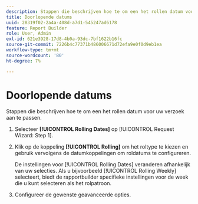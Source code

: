 ```yaml
---
description: Stappen die beschrijven hoe te om een het rollen datum voor uw verzoek aan te passen.
title: Doorlopende datums
uuid: 28319f02-2a4a-408d-a7d1-545247ad6178
feature: Report Builder
role: User, Admin
exl-id: 621e3928-17d8-4b0a-93dc-7bf1622b16fc
source-git-commit: 7226b4c77371b486006671d72efa9e0f0d9eb1ea
workflow-type: tm+mt
source-wordcount: '80'
ht-degree: 7%

---
```


# Doorlopende datums

Stappen die beschrijven hoe te om een het rollen datum voor uw verzoek aan te passen.

1. Selecteer **[!UICONTROL Rolling Dates]** op [!UICONTROL Request Wizard: Step 1].
1. Klik op de koppeling **[!UICONTROL Rolling]** om het roltype te kiezen en gebruik vervolgens de datumkoppelingen om roldatums te configureren.

   De instellingen voor [!UICONTROL Rolling Dates] veranderen afhankelijk van uw selecties. Als u bijvoorbeeld [!UICONTROL Rolling Weekly] selecteert, biedt de rapportbuilder specifieke instellingen voor de week die u kunt selecteren als het rolpatroon.

1. Configureer de gewenste geavanceerde opties.
